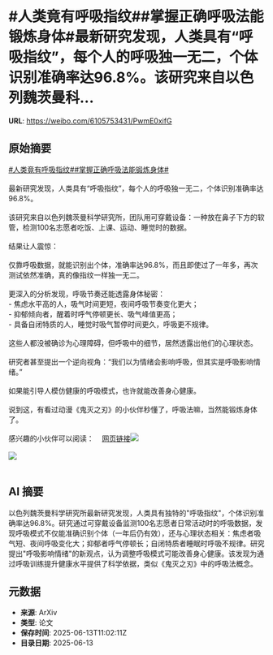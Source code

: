 # #人类竟有呼吸指纹##掌握正确呼吸法能锻炼身体#最新研究发现，人类具有“呼吸指纹”，每个人的呼吸独一无二，个体识别准确率达96.8%。该研究来自以色列魏茨曼科...

**URL**: https://weibo.com/6105753431/PwmE0xifG

## 原始摘要

<a href="https://m.weibo.cn/search?containerid=231522type%3D1%26t%3D10%26q%3D%23%E4%BA%BA%E7%B1%BB%E7%AB%9F%E6%9C%89%E5%91%BC%E5%90%B8%E6%8C%87%E7%BA%B9%23&amp;extparam=%23%E4%BA%BA%E7%B1%BB%E7%AB%9F%E6%9C%89%E5%91%BC%E5%90%B8%E6%8C%87%E7%BA%B9%23" data-hide=""><span class="surl-text">#人类竟有呼吸指纹#</span></a><a href="https://m.weibo.cn/search?containerid=231522type%3D1%26t%3D10%26q%3D%23%E6%8E%8C%E6%8F%A1%E6%AD%A3%E7%A1%AE%E5%91%BC%E5%90%B8%E6%B3%95%E8%83%BD%E9%94%BB%E7%82%BC%E8%BA%AB%E4%BD%93%23&amp;extparam=%23%E6%8E%8C%E6%8F%A1%E6%AD%A3%E7%A1%AE%E5%91%BC%E5%90%B8%E6%B3%95%E8%83%BD%E9%94%BB%E7%82%BC%E8%BA%AB%E4%BD%93%23" data-hide=""><span class="surl-text">#掌握正确呼吸法能锻炼身体#</span></a><br><br>最新研究发现，人类具有“呼吸指纹”，每个人的呼吸独一无二，个体识别准确率达96.8%。<br><br>该研究来自以色列魏茨曼科学研究所，团队用可穿戴设备：一种放在鼻子下方的软管，检测100名志愿者吃饭、上课、运动、睡觉时的数据。<br><br>结果让人震惊：<br><br>仅靠呼吸数据，就能识别出个体，准确率达96.8%，而且即使过了一年多，再次测试依然准确，真的像指纹一样独一无二。<br>    <br>更深入的分析发现，呼吸节奏还能透露身体秘密：<br>    - 焦虑水平高的人，吸气时间更短，夜间呼吸节奏变化更大；<br>    - 抑郁倾向者，醒着时呼气停顿更长、吸气峰值更高；<br>    - 具备自闭特质的人，睡觉时吸气暂停时间更久，呼吸更不规律。<br>        <br>这些人都没被确诊为心理障碍，但呼吸中的细节，居然透露出他们的心理状态。<br><br>研究者甚至提出一个逆向视角：“我们以为情绪会影响呼吸，但其实是呼吸影响情绪。”<br><br>如果能引导人模仿健康的呼吸模式，也许就能改善身心健康。<br><br>说到这，有看过动漫《鬼灭之刃》的小伙伴秒懂了，呼吸法嘛，当然能锻炼身体了。<br><br>感兴趣的小伙伴可以阅读：<a href="https://weibo.cn/sinaurl?u=https%3A%2F%2Fmedicalxpress.com%2Fnews%2F2025-06-kind-humans-unique-fingerprints-health.html" data-hide=""><span class="url-icon"><img style="width: 1rem;height: 1rem" src="https://h5.sinaimg.cn/upload/2015/09/25/3/timeline_card_small_web_default.png" referrerpolicy="no-referrer"></span><span class="surl-text">网页链接</span></a><img style="" src="https://tvax1.sinaimg.cn/large/006Fd7o3gy1i2dtyqqkwmj30m80db41k.jpg" referrerpolicy="no-referrer"><br><br><img style="" src="https://tvax4.sinaimg.cn/large/006Fd7o3gy1i2dtysafmmj30m80eatd5.jpg" referrerpolicy="no-referrer"><br><br>

## AI 摘要

以色列魏茨曼科学研究所最新研究发现，人类具有独特的"呼吸指纹"，个体识别准确率达96.8%。研究通过可穿戴设备监测100名志愿者日常活动时的呼吸数据，发现呼吸模式不仅能准确识别个体（一年后仍有效），还与心理状态相关：焦虑者吸气短、夜间呼吸变化大；抑郁者呼气停顿长；自闭特质者睡眠时呼吸不规律。研究提出"呼吸影响情绪"的新观点，认为调整呼吸模式可能改善身心健康。该发现为通过呼吸训练提升健康水平提供了科学依据，类似《鬼灭之刃》中的呼吸法概念。

## 元数据

- **来源**: ArXiv
- **类型**: 论文
- **保存时间**: 2025-06-13T11:02:11Z
- **目录日期**: 2025-06-13

